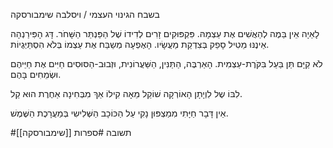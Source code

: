 בשבח הגינוי העצמי / ויסלבה שימבורסקה

לָאַיָה אֵין בַּמֶה לְהַאֲשִׁים אֶת עַצְמָהּ.
פִּקְפּוּקִים זָרִים לְדִידוֹ שֶׁל הַפַּנְתֵּר הַשָּׁחֹר.
דָּג הָפִּירַנְהָה אֵינֶנּוּ מֵטִיל סָפֵק בְּצִדְקַת מַעֲשָׂיו.
הָאֶפְעָה מְשַבֵּח אֶת עַצְמוֹ בְּלֹא הִסְתַּיְּגֻיוֹת.

לֹא קַיָּם תַּן בַּעַל בִּקֹּרֶת-עַצְמִית.
הָאַרְבֶּה, הַתַּנִּין, הַשַּׁעֲרוֹנִית, וּזְבוּב-הַסּוּסִים
חַיִּים אֶת חַיֵּיהֶם וּשְׂמֵחִים בָּהֶם.

לִבּוֹ שֶל לִוְיָתָן הָאוֹרְקָה שׁוֹקֵל מֵאָה קִילוֹ
אַךְ מִבְּחִינָה אַחֶרֶת הוּא קַל.

אֵין דָּבָר חַיָּתִי
מִמַצְפּוּן נָקִי
עַל הַכּוֹכָב הַשְּׁלִישִי בְּמַעֲרָכֶת הַשֶּׁמֶשׁ.


#תשובה 
#ספרות 
[[שימבורסקה]]

